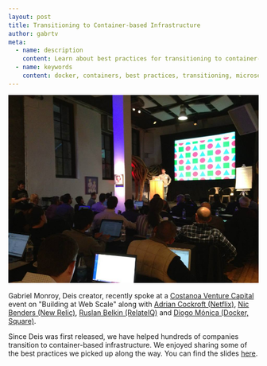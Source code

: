 ```yaml
---
layout: post
title: Transitioning to Container-based Infrastructure
author: gabrtv
meta:
  - name: description
    content: Learn about best practices for transitioning to container-based infrastructure
  - name: keywords
    content: docker, containers, best practices, transitioning, microservices
---
```


![Gabriel Monroy talking about best practices for transitioning to containers and microservices](/assets/img/gabrtv_costanoavc.jpg)

Gabriel Monroy, Deis creator, recently spoke at a [Costanoa Venture Capital](http://costanoavc.com/) event on "Building at Web Scale"
along with [Adrian Cockroft (Netflix)](https://twitter.com/adrianco), [Nic Benders (New Relic)](https://twitter.com/nicbenders),
[Ruslan Belkin (RelateIQ)](https://twitter.com/ruslansv) and [Diogo Mónica (Docker, Square)](https://twitter.com/diogomonica).

Since Deis was first released, we have helped hundreds of companies transition to container-based infrastructure.
We enjoyed sharing some of the best practices we picked up along the way.
You can find the slides [here](http://gabrtv.github.io/costanoa-containers-2014/#/).

<!--more-->
